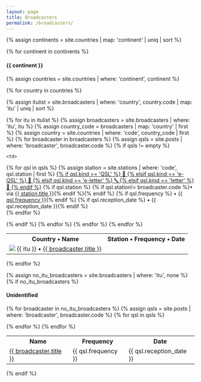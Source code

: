 ```yaml
---
layout: page
title: Broadcasters
permalink: /broadcasters/
---
```


{% assign continents = site.countries | map: 'continent' | uniq | sort %}

{% for continent in continents %}

<h4>{{ continent }}</h4>

{% assign countries = site.countries | where: 'continent', continent %}

<table>
<tr>
    <th>Country &bullet; Name</th>
    <th>Station &bullet; Frequency &bullet; Date</th>
</tr>

{% for country in countries %} 

{% assign itulist = site.broadcasters | where: 'country', country.code | map: 'itu' | uniq | sort %}

{% for itu in itulist %}
    {% assign broadcasters = site.broadcasters | where: 'itu', itu %}
    {% assign country_code = broadcasters | map: 'country' | first %}
    {% assign country = site.countries | where: 'code', country_code | first %}
{% for broadcaster in broadcasters %}
    {% assign qsls = site.posts | where: 'broadcaster', broadcaster.code %}
{% if qsls != empty %}
<tr>
    <td>
    <img class="flag" src="{{ country.flag }}"/>
    {{ itu }}
    &bullet; <a href="{{ broadcaster.url }}">{{ broadcaster.title }}</a>
    </td>

    <td>
{% for qsl in qsls %}
    {% assign station = site.stations | where: 'code', qsl.station | first %}
    <a href="{{ qsl.url }}">{% if qsl.kind == 'QSL' %}
    &#128231;
    {% elsif qsl.kind == 'e-QSL' %}
    &#128206;
    {% elsif qsl.kind == 'e-letter' %}
    &#128292;
    {% elsif qsl.kind == 'letter' %}
    &#128240;
    {% endif %}</a>
    {% if qsl.station %}
    {% if qsl.station!= broadcaster.code %}&bullet; via <a href="{{ station.url }}">{{ station.title }}</a>{% endif %}{% endif %}
    {% if qsl.frequency %}
    &bullet; <a href="{{ qsl.url }}">{{ qsl.frequency }}</a>{% endif %}
    {% if qsl.reception_date %}
    &bullet; {{ qsl.reception_date }}{% endif %}<br/>
{% endfor %}
    </td>

</tr>
{% endif %}
{% endfor %}
{% endfor %}
{% endfor %}

</table>

{% endfor %}

{% assign no_itu_broadcasters = site.broadcasters | where: 'itu', none %}
{% if no_itu_broadcasters %}
<h4>Unidentified</h4>
<table>
<tr>
    <th>Name</th>
    <th>Frequency</th>
    <th>Date</th>
</tr>

{% for broadcaster in no_itu_broadcasters %}
{% assign qsls = site.posts | where: 'broadcaster', broadcaster.code %}
{% for qsl in qsls %}
<tr>
    <td><a href="{{ broadcaster.url }}">{{ broadcaster.title }}</a></td>
    <td>{{ qsl.frequency }}</td>
    <td>{{ qsl.reception_date }}</td>
</tr>
{% endfor %}
{% endfor %}
</table>
{% endif %}
